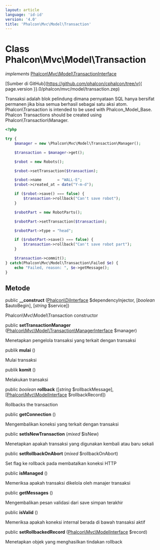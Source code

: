 ```yaml
---
layout: article
language: 'id-id'
version: '4.0'
title: 'Phalcon\Mvc\Model\Transaction'
---
```

# Class **Phalcon\Mvc\Model\Transaction**

*implements* [Phalcon\Mvc\Model\TransactionInterface](Phalcon_Mvc_Model_TransactionInterface)

[Sumber di GitHub](https://github.com/phalcon/cphalcon/tree/v{{ page.version }}.0/phalcon/mvc/model/transaction.zep)

Transaksi adalah blok pelindung dimana pernyataan SQL hanya bersifat permanen jika bisa semua berhasil sebagai satu aksi atom. Phalcon\Transaction is intended to be used with Phalcon_Model_Base. Phalcon Transactions should be created using Phalcon\Transaction\Manager.

```php
<?php

try {
    $manager = new \Phalcon\Mvc\Model\Transaction\Manager();

    $transaction = $manager->get();

    $robot = new Robots();

    $robot->setTransaction($transaction);

    $robot->name       = "WALL·E";
    $robot->created_at = date("Y-m-d");

    if ($robot->save() === false) {
        $transaction->rollback("Can't save robot");
    }

    $robotPart = new RobotParts();

    $robotPart->setTransaction($transaction);

    $robotPart->type = "head";

    if ($robotPart->save() === false) {
        $transaction->rollback("Can't save robot part");
    }

    $transaction->commit();
} catch(Phalcon\Mvc\Model\Transaction\Failed $e) {
    echo "Failed, reason: ", $e->getMessage();
}

```

## Metode

public **__construct** ([Phalcon\DiInterface](Phalcon_DiInterface) $dependencyInjector, [*boolean* $autoBegin], [*string* $service])

Phalcon\Mvc\Model\Transaction constructor

public **setTransactionManager** ([Phalcon\Mvc\Model\Transaction\ManagerInterface](Phalcon_Mvc_Model_Transaction_ManagerInterface) $manager)

Menetapkan pengelola transaksi yang terkait dengan transaksi

publik **mulai** ()

Mulai transaksi

publik **komit** ()

Melakukan transaksi

public *boolean* **rollback** ([*string* $rollbackMessage], [[Phalcon\Mvc\ModelInterface](Phalcon_Mvc_ModelInterface) $rollbackRecord])

Rollbacks the transaction

public **getConnection** ()

Mengembalikan koneksi yang terkait dengan transaksi

public **setIsNewTransaction** (*mixed* $isNew)

Menetapkan apakah transaksi yang digunakan kembali atau baru sekali

public **setRollbackOnAbort** (*mixed* $rollbackOnAbort)

Set flag ke rollback pada membatalkan koneksi HTTP

public **isManaged** ()

Memeriksa apakah transaksi dikelola oleh manajer transaksi

public **getMessages** ()

Mengembalikan pesan validasi dari save simpan terakhir

public **isValid** ()

Memeriksa apakah koneksi internal berada di bawah transaksi aktif

public **setRollbackedRecord** ([Phalcon\Mvc\ModelInterface](Phalcon_Mvc_ModelInterface) $record)

Menetapkan objek yang menghasilkan tindakan rollback